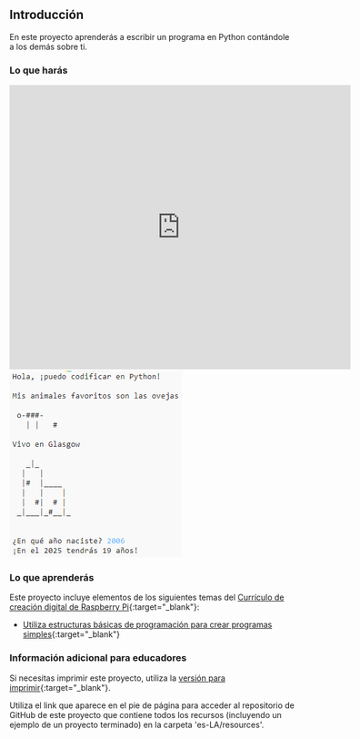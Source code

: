 ## Introducción

En este proyecto aprenderás a escribir un programa en Python contándole a los demás sobre ti.

### Lo que harás

<div class="trinket">
  <iframe src="https://trinket.io/embed/python/2acae10822?outputOnly=true&start=result" width="600" height="500" frameborder="0" marginwidth="0" marginheight="0" allowfullscreen>
  </iframe>
  <img src="images/me-final.png">
</div>

### Lo que aprenderás

Este proyecto incluye elementos de los siguientes temas del [Currículo de creación digital de Raspberry Pi](https://rpf.io/curriculum){:target="_blank"}:

+ [Utiliza estructuras básicas de programación para crear programas simples](https://www.raspberrypi.org/curriculum/programming/creator){:target="_blank"}

### Información adicional para educadores

Si necesitas imprimir este proyecto, utiliza la [versión para imprimir](https://projects.raspberrypi.org/es-LA/projects/about-me/print){:target="_blank"}.

Utiliza el link que aparece en el pie de página para acceder al repositorio de GitHub de este proyecto que contiene todos los recursos (incluyendo un ejemplo de un proyecto terminado) en la carpeta 'es-LA/resources'.
